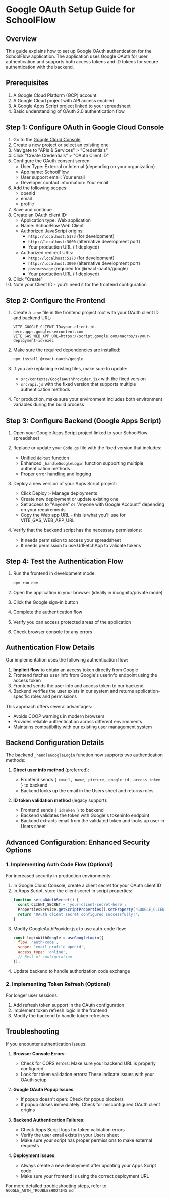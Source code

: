 # Google OAuth Setup Guide for SchoolFlow

## Overview

This guide explains how to set up Google OAuth authentication for the SchoolFlow application. The application uses Google OAuth for user authentication and supports both access tokens and ID tokens for secure authentication with the backend.

## Prerequisites

1. A Google Cloud Platform (GCP) account
2. A Google Cloud project with API access enabled
3. A Google Apps Script project linked to your spreadsheet
4. Basic understanding of OAuth 2.0 authentication flow

## Step 1: Configure OAuth in Google Cloud Console

1. Go to the [Google Cloud Console](https://console.cloud.google.com/)
2. Create a new project or select an existing one
3. Navigate to "APIs & Services" > "Credentials"
4. Click "Create Credentials" > "OAuth Client ID"
5. Configure the OAuth consent screen:
   - User Type: External or Internal (depending on your organization)
   - App name: SchoolFlow
   - User support email: Your email
   - Developer contact information: Your email
6. Add the following scopes:
   - openid
   - email
   - profile
7. Save and continue
8. Create an OAuth client ID:
   - Application type: Web application
   - Name: SchoolFlow Web Client
   - Authorized JavaScript origins:
     - `http://localhost:5173` (for development)
     - `http://localhost:3000` (alternative development port)
     - Your production URL (if deployed)
   - Authorized redirect URIs:
     - `http://localhost:5173` (for development)
     - `http://localhost:3000` (alternative development port)
     - `postmessage` (required for @react-oauth/google)
     - Your production URL (if deployed)
9. Click "Create"
10. Note your Client ID - you'll need it for the frontend configuration

## Step 2: Configure the Frontend

1. Create a `.env` file in the frontend project root with your OAuth client ID and backend URL:

   ```
   VITE_GOOGLE_CLIENT_ID=your-client-id-here.apps.googleusercontent.com
   VITE_GAS_WEB_APP_URL=https://script.google.com/macros/s/your-deployment-id/exec
   ```

2. Make sure the required dependencies are installed:

   ```bash
   npm install @react-oauth/google
   ```

3. If you are replacing existing files, make sure to update:
   - `src/contexts/GoogleAuthProvider.jsx` with the fixed version
   - `src/api.js` with the fixed version that supports multiple authentication methods

4. For production, make sure your environment includes both environment variables during the build process

## Step 3: Configure Backend (Google Apps Script)

1. Open your Google Apps Script project linked to your SchoolFlow spreadsheet
2. Replace or update your `Code.gs` file with the fixed version that includes:
   - Unified `doPost` function
   - Enhanced `_handleGoogleLogin` function supporting multiple authentication methods
   - Proper error handling and logging

3. Deploy a new version of your Apps Script project:
   - Click Deploy > Manage deployments
   - Create new deployment or update existing one
   - Set access to "Anyone" or "Anyone with Google Account" depending on your requirements
   - Copy the Web app URL - this is what you'll use for VITE_GAS_WEB_APP_URL

4. Verify that the backend script has the necessary permissions:
   - It needs permission to access your spreadsheet
   - It needs permission to use UrlFetchApp to validate tokens

## Step 4: Test the Authentication Flow

1. Run the frontend in development mode:
   ```bash
   npm run dev
   ```

2. Open the application in your browser (ideally in incognito/private mode)
3. Click the Google sign-in button
4. Complete the authentication flow
5. Verify you can access protected areas of the application
6. Check browser console for any errors

## Authentication Flow Details

Our implementation uses the following authentication flow:

1. **Implicit flow** to obtain an access token directly from Google
2. Frontend fetches user info from Google's userinfo endpoint using the access token
3. Frontend sends the user info and access token to our backend
4. Backend verifies the user exists in our system and returns application-specific roles and permissions

This approach offers several advantages:
- Avoids COOP warnings in modern browsers
- Provides reliable authentication across different environments
- Maintains compatibility with our existing user management system

## Backend Configuration Details

The backend `_handleGoogleLogin` function now supports two authentication methods:

1. **Direct user info method** (preferred):
   - Frontend sends `{ email, name, picture, google_id, access_token }` to backend
   - Backend looks up the email in the Users sheet and returns roles

2. **ID token validation method** (legacy support):
   - Frontend sends `{ idToken }` to backend
   - Backend validates the token with Google's tokeninfo endpoint
   - Backend extracts email from the validated token and looks up user in Users sheet

## Advanced Configuration: Enhanced Security Options

### 1. Implementing Auth Code Flow (Optional)

For increased security in production environments:

1. In Google Cloud Console, create a client secret for your OAuth client ID
2. In Apps Script, store the client secret in script properties:
   ```javascript
   function setupOAuthSecret() {
     const CLIENT_SECRET = 'your-client-secret-here';
     PropertiesService.getScriptProperties().setProperty('GOOGLE_CLIENT_SECRET', CLIENT_SECRET);
     return 'OAuth client secret configured successfully!';
   }
   ```
3. Modify GoogleAuthProvider.jsx to use auth-code flow:
   ```javascript
   const loginWithGoogle = useGoogleLogin({
     flow: 'auth-code',
     scope: 'email profile openid',
     access_type: 'online',
     // Rest of configuration
   });
   ```
4. Update backend to handle authorization code exchange

### 2. Implementing Token Refresh (Optional)

For longer user sessions:

1. Add refresh token support in the OAuth configuration
2. Implement token refresh logic in the frontend
3. Modify the backend to handle token refreshes

## Troubleshooting

If you encounter authentication issues:

1. **Browser Console Errors**:
   - Check for CORS errors: Make sure your backend URL is properly configured
   - Look for token validation errors: These indicate issues with your OAuth setup

2. **Google OAuth Popup Issues**:
   - If popup doesn't open: Check for popup blockers
   - If popup closes immediately: Check for misconfigured OAuth client origins

3. **Backend Authentication Failures**:
   - Check Apps Script logs for token validation errors
   - Verify the user email exists in your Users sheet
   - Make sure your script has proper permissions to make external requests

4. **Deployment Issues**:
   - Always create a new deployment after updating your Apps Script code
   - Make sure your frontend is using the correct deployment URL

For more detailed troubleshooting steps, refer to `GOOGLE_AUTH_TROUBLESHOOTING.md`
